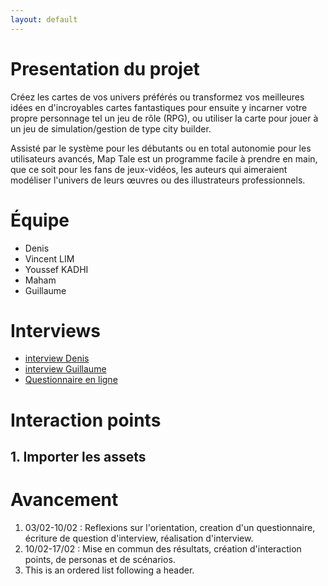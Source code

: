 ```yaml
---
layout: default
---
```


# Presentation du projet

Créez les cartes de vos univers préférés ou transformez vos meilleures idées en d'incroyables cartes fantastiques pour ensuite y incarner votre propre personnage tel un jeu de rôle (RPG), ou utiliser la carte pour jouer à un jeu de simulation/gestion de type city builder.

Assisté par le système pour les débutants ou en total autonomie pour les utilisateurs avancés, Map Tale est un programme facile à prendre en main, que ce soit pour les fans de jeux-vidéos, les auteurs qui aimeraient modéliser l'univers de leurs œuvres ou des illustrateurs professionnels.

# Équipe
* Denis
* Vincent LIM
* Youssef KADHI
* Maham
* Guillaume

# Interviews
*  [interview Denis](./interview_Denis.md)
*  [interview Guillaume](./interview_guillaume.md)
*  [Questionnaire en ligne](https://docs.google.com/forms/d/1FWxvkG8uJ6wLqypNkvlWa17EJM0FGBUMOEpvHyps7bA/viewanalytics)


# Interaction points
## 1. Importer les assets


# Avancement

1.  03/02-10/02 : Reflexions sur l'orientation, creation d'un questionnaire, écriture de question d'interview, réalisation d'interview.
2.  10/02-17/02 : Mise en commun des résultats, création d'interaction points, de personas et de scénarios.
3.  This is an ordered list following a header.
